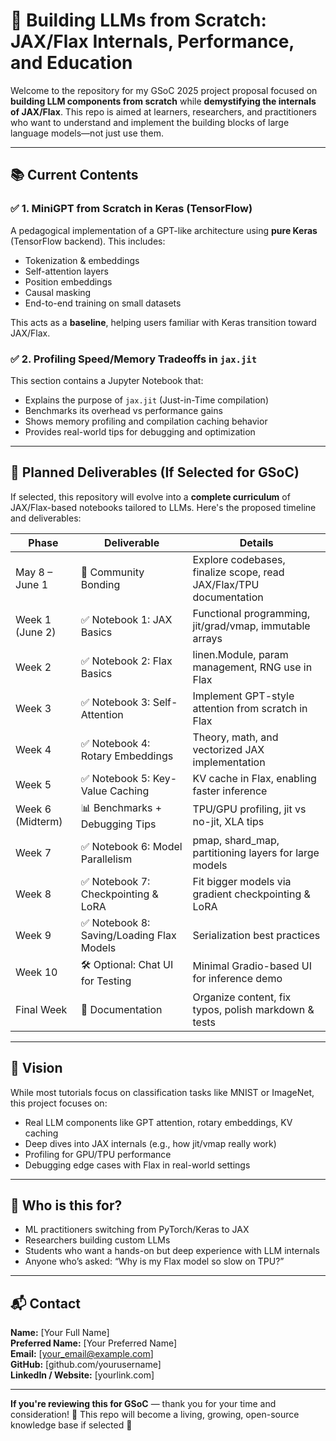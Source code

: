 # 🧠 Building LLMs from Scratch: JAX/Flax Internals, Performance, and Education

Welcome to the repository for my GSoC 2025 project proposal focused on **building LLM components from scratch** while **demystifying the internals of JAX/Flax**. This repo is aimed at learners, researchers, and practitioners who want to understand and implement the building blocks of large language models—not just use them.

---

## 📚 Current Contents

### ✅ 1. MiniGPT from Scratch in Keras (TensorFlow)

A pedagogical implementation of a GPT-like architecture using **pure Keras** (TensorFlow backend). This includes:

- Tokenization & embeddings
- Self-attention layers
- Position embeddings
- Causal masking
- End-to-end training on small datasets

This acts as a **baseline**, helping users familiar with Keras transition toward JAX/Flax.

### ✅ 2. Profiling Speed/Memory Tradeoffs in `jax.jit`

This section contains a Jupyter Notebook that:

- Explains the purpose of `jax.jit` (Just-in-Time compilation)
- Benchmarks its overhead vs performance gains
- Shows memory profiling and compilation caching behavior
- Provides real-world tips for debugging and optimization

---

## 🚀 Planned Deliverables (If Selected for GSoC)

If selected, this repository will evolve into a **complete curriculum** of JAX/Flax-based notebooks tailored to LLMs. Here's the proposed timeline and deliverables:

| **Phase**        | **Deliverable**                           | **Details**                                                        |
| ---------------- | ----------------------------------------- | ------------------------------------------------------------------ |
| May 8 – June 1   | 🧠 Community Bonding                      | Explore codebases, finalize scope, read JAX/Flax/TPU documentation |
| Week 1 (June 2)  | ✅ Notebook 1: JAX Basics                 | Functional programming, jit/grad/vmap, immutable arrays            |
| Week 2           | ✅ Notebook 2: Flax Basics                | linen.Module, param management, RNG use in Flax                    |
| Week 3           | ✅ Notebook 3: Self-Attention             | Implement GPT-style attention from scratch in Flax                 |
| Week 4           | ✅ Notebook 4: Rotary Embeddings          | Theory, math, and vectorized JAX implementation                    |
| Week 5           | ✅ Notebook 5: Key-Value Caching          | KV cache in Flax, enabling faster inference                        |
| Week 6 (Midterm) | 📊 Benchmarks + Debugging Tips            | TPU/GPU profiling, jit vs no-jit, XLA tips                         |
| Week 7           | ✅ Notebook 6: Model Parallelism          | pmap, shard_map, partitioning layers for large models              |
| Week 8           | ✅ Notebook 7: Checkpointing & LoRA       | Fit bigger models via gradient checkpointing & LoRA                |
| Week 9           | ✅ Notebook 8: Saving/Loading Flax Models | Serialization best practices                                       |
| Week 10          | 🛠️ Optional: Chat UI for Testing          | Minimal Gradio-based UI for inference demo                         |
| Final Week       | 🧾 Documentation                          | Organize content, fix typos, polish markdown & tests               |

---

## 🎯 Vision

While most tutorials focus on classification tasks like MNIST or ImageNet, this project focuses on:

- Real LLM components like GPT attention, rotary embeddings, KV caching
- Deep dives into JAX internals (e.g., how jit/vmap really work)
- Profiling for GPU/TPU performance
- Debugging edge cases with Flax in real-world settings

---

## 👥 Who is this for?

- ML practitioners switching from PyTorch/Keras to JAX
- Researchers building custom LLMs
- Students who want a hands-on but deep experience with LLM internals
- Anyone who’s asked: “Why is my Flax model so slow on TPU?”

---

## 📬 Contact

**Name:** [Your Full Name]  
**Preferred Name:** [Your Preferred Name]  
**Email:** [your_email@example.com]  
**GitHub:** [github.com/yourusername]  
**LinkedIn / Website:** [yourlink.com]

---

**If you're reviewing this for GSoC** — thank you for your time and consideration! 🙏 This repo will become a living, growing, open-source knowledge base if selected 🌱
